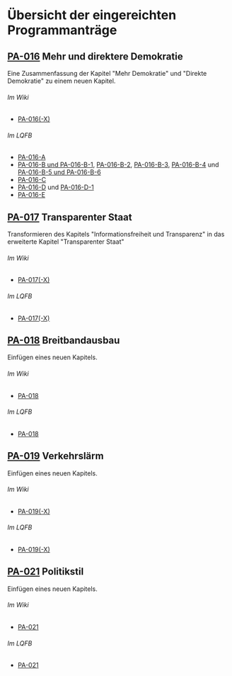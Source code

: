 # Übersicht der eingereichten Programmanträge


## [PA-016](help123/blob/master/PA-016.md) **Mehr und direktere Demokratie**

Eine Zusammenfassung der Kapitel "Mehr Demokratie" und "Direkte Demokratie" zu einem neuen Kapitel.

###### Im Wiki

 - [PA-016(-X)](https://wiki.piratenpartei.de/HE:Landesparteitage/2012.3/Antr%C3%A4ge#PA-016.28-X.29_Zusammenfassen_der_Kapitel_.22Mehr_Demokratie.22_und_.22Direkte_Demokratie.22_zum_Kapitel_.22Mehr_und_direktere_Demokratie.22)

###### Im LQFB

- [PA-016-A](https://lqfb.piratenpartei-hessen.de/initiative/show/155.html)
- [PA-016-B und PA-016-B-1](https://lqfb.piratenpartei-hessen.de/initiative/show/156.html), [PA-016-B-2](https://lqfb.piratenpartei-hessen.de/initiative/show/159.html), [PA-016-B-3](https://lqfb.piratenpartei-hessen.de/initiative/show/160.html), [PA-016-B-4](https://lqfb.piratenpartei-hessen.de/initiative/show/161.html) und [PA-016-B-5 und PA-016-B-6](https://lqfb.piratenpartei-hessen.de/initiative/show/162.html)
- [PA-016-C](https://lqfb.piratenpartei-hessen.de/initiative/show/164.html)
- [PA-016-D](https://lqfb.piratenpartei-hessen.de/initiative/show/165.html) und [PA-016-D-1](https://lqfb.piratenpartei-hessen.de/initiative/show/166.html)
- [PA-016-E](https://lqfb.piratenpartei-hessen.de/initiative/show/167.html)

## [PA-017](help123/blob/master/PA-017.md) **Transparenter Staat**

Transformieren des Kapitels "Informationsfreiheit und Transparenz" in das erweiterte Kapitel "Transparenter Staat"

###### Im Wiki

- [PA-017(-X)](https://wiki.piratenpartei.de/HE:Landesparteitage/2012.3/Antr%C3%A4ge#PA-017.28-X.29_Transformieren_des_Kapitels_.22Informationsfreiheit_und_Transparenz.22_in_das_erweiterte_Kapitel_.22Transparenter_Staat.22)

###### Im LQFB

- [PA-017(-X)](https://lqfb.piratenpartei-hessen.de/issue/show/98.html)

## [PA-018](help123/blob/master/PA-018.md) **Breitbandausbau**

Einfügen eines neuen Kapitels.

###### Im Wiki

- [PA-018](https://wiki.piratenpartei.de/HE:Landesparteitage/2012.3/Antr%C3%A4ge#PA-018_Breitbandausbau)

###### Im LQFB

- [PA-018](https://lqfb.piratenpartei-hessen.de/initiative/show/168.html)

## [PA-019](help123/blob/master/PA-019.md) **Verkehrslärm**

Einfügen eines neuen Kapitels.

###### Im Wiki

- [PA-019(-X)](https://wiki.piratenpartei.de/HE:Landesparteitage/2012.3/Antr%C3%A4ge#PA-019.28-X.29_Kapitel_.22Verkehrsl.C3.A4rm.22)

###### Im LQFB

- [PA-019(-X)](https://lqfb.piratenpartei-hessen.de/issue/show/99.html)

## [PA-021](help123/blob/master/PA-021.md) **Politikstil**

Einfügen eines neuen Kapitels.

###### Im Wiki

- [PA-021](https://wiki.piratenpartei.de/HE:Landesparteitage/2012.3/Antr%C3%A4ge#PA-021_Politikstil)

###### Im LQFB

- [PA-021](https://lqfb.piratenpartei-hessen.de/initiative/show/169.html)
